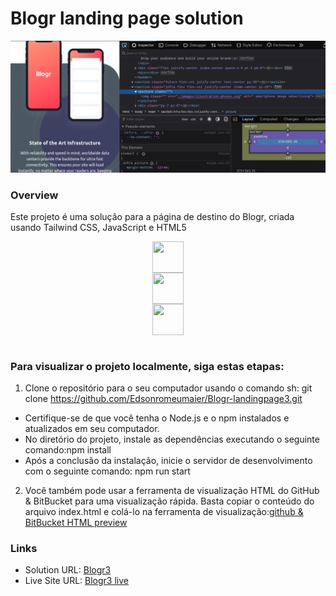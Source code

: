 # Blogr landing page solution

![pagina](./src/images/Screenshot-1.png)



### Overview
 
Este projeto é uma solução para a página de destino do Blogr, criada usando Tailwind CSS, JavaScript e HTML5

<div style="display: flex; flex-direction: column; align-items: center; text-align: center;">
<img align="left" height="50" width="50" src="https://cdn.jsdelivr.net/gh/devicons/devicon/icons/tailwindcss/tailwindcss-plain.svg">
<img align="center" height="50" width="50" src="https://cdn.jsdelivr.net/gh/devicons/devicon/icons/javascript/javascript-plain.svg">
<img align="left" height="50" width="50" src="https://cdn.jsdelivr.net/gh/devicons/devicon/icons/html5/html5-plain.svg">
</div>
<br/>   

### Para visualizar o projeto localmente, siga estas etapas:

1. Clone o repositório para o seu computador usando o comando sh:
 git clone https://github.com/Edsonromeumaier/Blogr-landingpage3.git

+ Certifique-se de que você tenha o Node.js e o npm instalados e atualizados em seu computador. 
+ No diretório do projeto, instale as dependências executando o seguinte comando:npm install
+ Após a conclusão da instalação, inicie o servidor de desenvolvimento com o seguinte comando: npm run start

2. Você também pode usar a ferramenta de visualização HTML do GitHub & BitBucket para uma visualização rápida. Basta copiar o conteúdo do arquivo index.html e colá-lo na ferramenta de visualização:[github & BitBucket HTML preview](https://htmlpreview.github.io/)


### Links

- Solution URL: [Blogr3](https://github.com/Edsonromeumaier/Blogr-landingpage3)
- Live Site URL: [Blogr3 live ](#)


